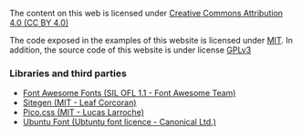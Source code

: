 The content on this web is licensed under <a ref="external" href="https://creativecommons.org/licenses/by/4.0" target="_blank">Creative Commons Attribution 4.0 (CC BY 4.0) <i class="fa-brands fa-creative-commons"></i><i class="fa-brands fa-creative-commons-by"></i></a>

The code exposed in the examples of this website is licensed under <a ref="external" href="https://opensource.org/licenses/MIT" target="_blank">MIT</a>. In addition, the source code of this website is under license <a ref="external" href="https://www.gnu.org/licenses/gpl-3.0.html" target="_blank">GPLv3</a>

### Libraries and third parties

- <a ref="external" href="https://github.com/FortAwesome/Font-Awesome" target="_blank">Font Awesome Fonts (SIL OFL 1.1 - Font Awesome Team)</a>
- <a ref="external" href="http://leafo.net/sitegen" target="_blank">Sitegen (MIT - Leaf Corcoran)</a>
- <a ref="external" href="https://picocss.com" target="_blank">Pico.css (MIT - Lucas Larroche)</a>
- <a ref="external" href="https://design.ubuntu.com/font" target="_blank">Ubuntu Font (Ubtuntu font licence - Canonical Ltd.)</a>